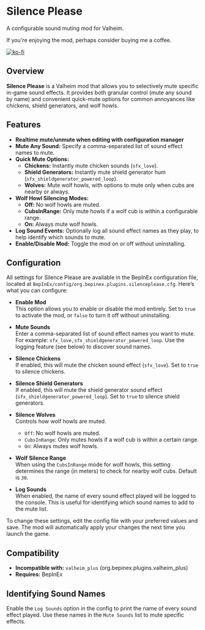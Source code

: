 # Silence Please

A configurable sound muting mod for Valheim.

If you're enjoying the mod, perhaps consider buying me a coffee.

[![ko-fi](https://ko-fi.com/img/githubbutton_sm.svg)](https://ko-fi.com/vismeneer)

## Overview

**Silence Please** is a Valheim mod that allows you to selectively mute specific in-game sound effects. It provides both granular control (mute any sound by name) and convenient quick-mute options for common annoyances like chickens, shield generators, and wolf howls.

## Features

- **Realtime mute/unmute when editing with configuration manager**
- **Mute Any Sound:** Specify a comma-separated list of sound effect names to mute.
- **Quick Mute Options:**
  - **Chickens:** Instantly mute chicken sounds (`sfx_love`).
  - **Shield Generators:** Instantly mute shield generator hum (`sfx_shieldgenerator_powered_loop`).
  - **Wolves:** Mute wolf howls, with options to mute only when cubs are nearby or always.
- **Wolf Howl Silencing Modes:**
  - **Off:** No wolf howls are muted.
  - **CubsInRange:** Only mute howls if a wolf cub is within a configurable range.
  - **On:** Always mute wolf howls.
- **Log Sound Events:** Optionally log all sound effect names as they play, to help identify which sounds to mute.
- **Enable/Disable Mod:** Toggle the mod on or off without uninstalling.

## Configuration

All settings for Silence Please are available in the BepInEx configuration file, located at `BepInEx/config/org.bepinex.plugins.silenceplease.cfg`. Here’s what you can configure:

- **Enable Mod**  
  This option allows you to enable or disable the mod entirely. Set to `true` to activate the mod, or `false` to turn it off without uninstalling.

- **Mute Sounds**  
  Enter a comma-separated list of sound effect names you want to mute. For example: `sfx_love,sfx_shieldgenerator_powered_loop`. Use the logging feature (see below) to discover sound names.

- **Silence Chickens**  
  If enabled, this will mute the chicken sound effect (`sfx_love`). Set to `true` to silence chickens.

- **Silence Shield Generators**  
  If enabled, this will mute the shield generator sound effect (`sfx_shieldgenerator_powered_loop`). Set to `true` to silence shield generators.

- **Silence Wolves**  
  Controls how wolf howls are muted.  
  - `Off`: No wolf howls are muted.  
  - `CubsInRange`: Only mutes howls if a wolf cub is within a certain range.  
  - `On`: Always mutes wolf howls.

- **Wolf Silence Range**  
  When using the `CubsInRange` mode for wolf howls, this setting determines the range (in meters) to check for nearby wolf cubs. Default is `30`.

- **Log Sounds**  
  When enabled, the name of every sound effect played will be logged to the console. This is useful for identifying which sound names to add to the mute list.

To change these settings, edit the config file with your preferred values and save. The mod will automatically apply your changes the next time you launch the game.

## Compatibility

- **Incompatible with:** `valheim_plus` (org.bepinex.plugins.valheim_plus)
- **Requires:** BepInEx

## Identifying Sound Names

Enable the `Log Sounds` option in the config to print the name of every sound effect played. Use these names in the `Mute Sounds` list to mute specific effects.
